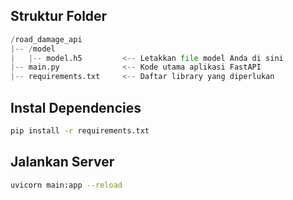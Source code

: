 ## Struktur Folder

```py
/road_damage_api
|-- /model
|   |-- model.h5         <-- Letakkan file model Anda di sini
|-- main.py              <-- Kode utama aplikasi FastAPI
|-- requirements.txt     <-- Daftar library yang diperlukan

```

## Instal Dependencies

```sh
pip install -r requirements.txt
```

## Jalankan Server

```sh
uvicorn main:app --reload
```

